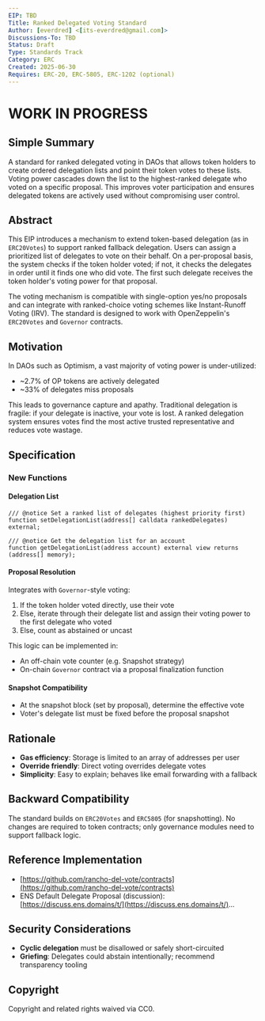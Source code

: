 ```yaml
---
EIP: TBD
Title: Ranked Delegated Voting Standard
Author: [everdred] <[its-everdred@gmail.com]>
Discussions-To: TBD
Status: Draft
Type: Standards Track
Category: ERC
Created: 2025-06-30
Requires: ERC-20, ERC-5805, ERC-1202 (optional)
---
```


# WORK IN PROGRESS

## Simple Summary

A standard for ranked delegated voting in DAOs that allows token holders to create ordered delegation lists and point their token votes to these lists. Voting power cascades down the list to the highest-ranked delegate who voted on a specific proposal. This improves voter participation and ensures delegated tokens are actively used without compromising user control.

## Abstract

This EIP introduces a mechanism to extend token-based delegation (as in `ERC20Votes`) to support ranked fallback delegation. Users can assign a prioritized list of delegates to vote on their behalf. On a per-proposal basis, the system checks if the token holder voted; if not, it checks the delegates in order until it finds one who did vote. The first such delegate receives the token holder's voting power for that proposal.

The voting mechanism is compatible with single-option yes/no proposals and can integrate with ranked-choice voting schemes like Instant-Runoff Voting (IRV). The standard is designed to work with OpenZeppelin's `ERC20Votes` and `Governor` contracts.

## Motivation

In DAOs such as Optimism, a vast majority of voting power is under-utilized:

- ~2.7% of OP tokens are actively delegated
- ~33% of delegates miss proposals

This leads to governance capture and apathy. Traditional delegation is fragile: if your delegate is inactive, your vote is lost. A ranked delegation system ensures votes find the most active trusted representative and reduces vote wastage.

## Specification

### New Functions

#### Delegation List

```solidity
/// @notice Set a ranked list of delegates (highest priority first)
function setDelegationList(address[] calldata rankedDelegates) external;

/// @notice Get the delegation list for an account
function getDelegationList(address account) external view returns (address[] memory);
```

#### Proposal Resolution

Integrates with `Governor`-style voting:

1. If the token holder voted directly, use their vote
2. Else, iterate through their delegate list and assign their voting power to the first delegate who voted
3. Else, count as abstained or uncast

This logic can be implemented in:

- An off-chain vote counter (e.g. Snapshot strategy)
- On-chain `Governor` contract via a proposal finalization function

#### Snapshot Compatibility

- At the snapshot block (set by proposal), determine the effective vote
- Voter's delegate list must be fixed before the proposal snapshot

## Rationale

- **Gas efficiency**: Storage is limited to an array of addresses per user
- **Override friendly**: Direct voting overrides delegate votes
- **Simplicity**: Easy to explain; behaves like email forwarding with a fallback

## Backward Compatibility

The standard builds on `ERC20Votes` and `ERC5805` (for snapshotting). No changes are required to token contracts; only governance modules need to support fallback logic.

## Reference Implementation

- [https://github.com/rancho-del-vote/contracts](https://github.com/rancho-del-vote/contracts)
- ENS Default Delegate Proposal (discussion): [https://discuss.ens.domains/t/](https://discuss.ens.domains/t/)...

## Security Considerations

- **Cyclic delegation** must be disallowed or safely short-circuited
- **Griefing**: Delegates could abstain intentionally; recommend transparency tooling

## Copyright

Copyright and related rights waived via CC0.
